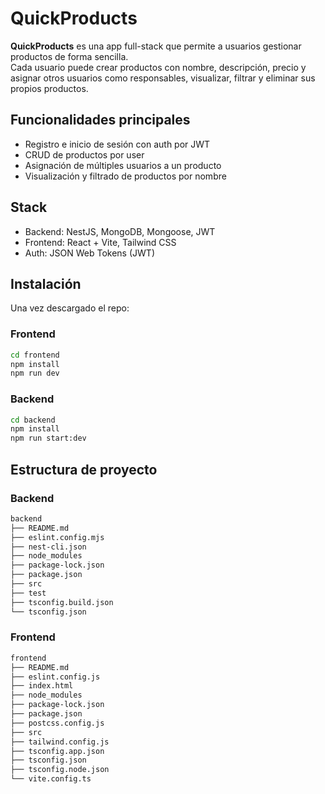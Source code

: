 # QuickProducts

**QuickProducts** es una app full-stack que permite a usuarios gestionar productos de forma sencilla.  
Cada usuario puede crear productos con nombre, descripción, precio y asignar otros usuarios como responsables, visualizar, filtrar y eliminar sus propios productos.

## Funcionalidades principales

- Registro e inicio de sesión con auth por JWT
- CRUD de productos por user
- Asignación de múltiples usuarios a un producto
- Visualización y filtrado de productos por nombre

## Stack

- Backend: NestJS, MongoDB, Mongoose, JWT
- Frontend: React + Vite, Tailwind CSS
- Auth: JSON Web Tokens (JWT)

## Instalación

Una vez descargado el repo:

### Frontend
```sh
cd frontend
npm install
npm run dev
```

### Backend
```bash
cd backend
npm install
npm run start:dev
```

## Estructura de proyecto
### Backend
```sh
backend
├── README.md
├── eslint.config.mjs
├── nest-cli.json
├── node_modules
├── package-lock.json
├── package.json
├── src
├── test
├── tsconfig.build.json
└── tsconfig.json
```

### Frontend
```sh
frontend
├── README.md
├── eslint.config.js
├── index.html
├── node_modules
├── package-lock.json
├── package.json
├── postcss.config.js
├── src
├── tailwind.config.js
├── tsconfig.app.json
├── tsconfig.json
├── tsconfig.node.json
└── vite.config.ts
```